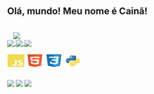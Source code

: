 ## Olá, mundo! Meu nome é Cainã! 

<code>
  <img height=20 align="center" src="https://github-readme-stats.vercel.app/api?username=caiaikkj&rank_icon=github&show_icons=true&theme=shadow_red" />
</code>
<a href="https://beacons.ai/caiaikkj">
  <img height=20 align="center" src="https://github-readme-stats.vercel.app/api/top-langs?username=caiaikkj&layout=compact&langs_count=8&card_width=320&theme=shadow_red" />
</a>

<a href="https://github.com/caiaikkj/starbucks-study">
  <img align="center" src="https://github-readme-stats.vercel.app/api/pin/?username=caiaikkj&repo=starbucks-study&theme=shadow_red" />
</a>
<a href="https://github.com/caiaikkj/qrcodegenerator">
  <img align="center" src="https://github-readme-stats.vercel.app/api/pin/?username=caiaikkj&repo=qrcodegenerator&theme=shadow_red" />
</a>

<div style="display: inline_block"><br>
  <img align="center" alt="Cainã-JavaScript" height="30" width="40" src="https://raw.githubusercontent.com/devicons/devicon/master/icons/javascript/javascript-plain.svg">
  <img align="center" alt="Cainã-HTML" height="30" width="40" src="https://raw.githubusercontent.com/devicons/devicon/master/icons/html5/html5-original.svg">
  <img align="center" alt="Cainã-CSS" height="30" width="40" src="https://raw.githubusercontent.com/devicons/devicon/master/icons/css3/css3-original.svg">
  <img align="center" alt="Cainã-Python" height="30" width="40" src="https://raw.githubusercontent.com/devicons/devicon/master/icons/python/python-original.svg">
</div>

##

<div>
 	<a href="https://www.twitch.tv/caiaikkj" target="_blank"><img src="https://img.shields.io/badge/Twitch-9146FF?style=for-the-badge&logo=twitch&logoColor=white" target="_blank"></a> 
  <a href = "mailto:contato.cainacauss@gmail.com"><img src="https://img.shields.io/badge/-Gmail-%23333?style=for-the-badge&logo=gmail&logoColor=white" target="_blank"></a>
  <a href="https://www.linkedin.com/in/cainacauss/" target="_blank"><img src="https://img.shields.io/badge/-LinkedIn-%230077B5?style=for-the-badge&logo=linkedin&logoColor=white" target="_blank"></a> 
</div>

###

